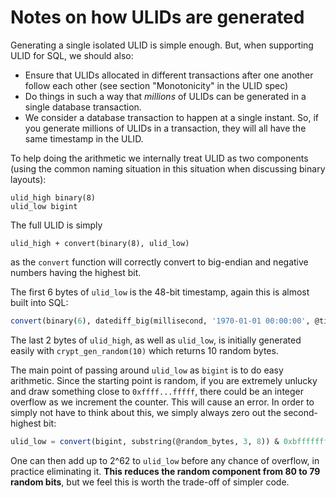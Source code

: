 # Notes on how ULIDs are generated

Generating a single isolated ULID is simple enough. But, when supporting ULID
for SQL, we should also:
* Ensure that ULIDs allocated in different transactions after one another
  follow each other (see section "Monotonicity" in the ULID spec)
* Do things in such a way that *millions* of ULIDs can be generated
  in a single database transaction.
* We consider a database transaction to happen at a single instant.
  So, if you generate millions of ULIDs in a transaction, they will
  all have the same timestamp in the ULID.

To help doing the arithmetic we internally treat ULID as two components
(using the common naming situation in this situation when discussing
binary layouts):
```
ulid_high binary(8)
ulid_low bigint
```
The full ULID is simply
```
ulid_high + convert(binary(8), ulid_low)
```
as the `convert` function will correctly convert to big-endian
and negative numbers having the highest bit.

The first 6 bytes of `ulid_low` is the 48-bit timestamp, again
this is almost built into SQL:
```sql
convert(binary(6), datediff_big(millisecond, '1970-01-01 00:00:00', @time))
```
The last 2 bytes of `ulid_high`, as well as `ulid_low`, is initially
generated easily with `crypt_gen_random(10)` which returns 10 random bytes.

The main point of passing around `ulid_low` as `bigint` is to do easy
arithmetic. Since the starting point is random, if you are extremely
unlucky and draw something close to `0xffff...fffff`, there could be
an integer overflow as we increment the counter. This will cause an
error. In order to simply not have to think about this, we
simply always zero out the second-highest bit:
```sql
ulid_low = convert(bigint, substring(@random_bytes, 3, 8)) & 0xbfffffffffffffff
```
One can then add up to 2^62 to `ulid_low` before any chance of overflow,
in practice eliminating it.
**This reduces the random component from 80 to 79 random bits**, but we feel this is
worth the trade-off of simpler code.
